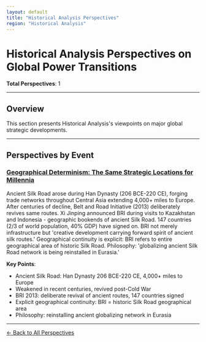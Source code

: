 ```yaml
---
layout: default
title: "Historical Analysis Perspectives"
region: "Historical Analysis"
---
```


# Historical Analysis Perspectives on Global Power Transitions

**Total Perspectives**: 1

---

## Overview

This section presents Historical Analysis's viewpoints on major global strategic developments.

---

## Perspectives by Event

### [Geographical Determinism: The Same Strategic Locations for Millennia](/events/geographical-determinism-the-same-strategic-locations-for-millennia)

Ancient Silk Road arose during Han Dynasty (206 BCE-220 CE), forging trade networks throughout Central Asia extending 4,000+ miles to Europe. After centuries of decline, Belt and Road Initiative (2013) deliberately revives same routes. Xi Jinping announced BRI during visits to Kazakhstan and Indonesia - geographic bookends of ancient Silk Road. 147 countries (2/3 of world population, 40% GDP) have signed on. BRI not merely infrastructure but 'creative development carrying forward spirit of ancient silk routes.' Geographical continuity is explicit: BRI refers to entire geographical area of historic Silk Road. Philosophy: 'globalizing ancient Silk Road network is being reinstalled in Eurasia.'

**Key Points**:
- Ancient Silk Road: Han Dynasty 206 BCE-220 CE, 4,000+ miles to Europe
- Weakened in recent centuries, revived post-Cold War
- BRI 2013: deliberate revival of ancient routes, 147 countries signed
- Explicit geographical continuity: BRI = historic Silk Road geographical area
- Philosophy: reinstalling ancient globalizing network in Eurasia

---


[← Back to All Perspectives](/perspectives/)
